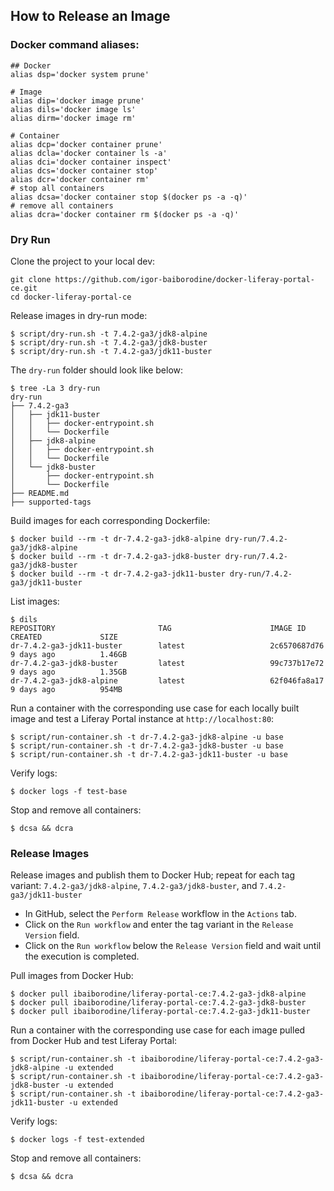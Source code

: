 ## How to Release an Image 

### Docker command aliases:
```shell
## Docker
alias dsp='docker system prune'

# Image
alias dip='docker image prune'
alias dils='docker image ls'
alias dirm='docker image rm'

# Container
alias dcp='docker container prune'
alias dcla='docker container ls -a'
alias dci='docker container inspect'
alias dcs='docker container stop'
alias dcr='docker container rm'
# stop all containers
alias dcsa='docker container stop $(docker ps -a -q)'
# remove all containers
alias dcra='docker container rm $(docker ps -a -q)'
```

### Dry Run
Clone the project to your local dev:
```shell
git clone https://github.com/igor-baiborodine/docker-liferay-portal-ce.git
cd docker-liferay-portal-ce
```

Release images in dry-run mode:
```shell
$ script/dry-run.sh -t 7.4.2-ga3/jdk8-alpine
$ script/dry-run.sh -t 7.4.2-ga3/jdk8-buster
$ script/dry-run.sh -t 7.4.2-ga3/jdk11-buster
```

The `dry-run` folder should look like below:
```shell
$ tree -La 3 dry-run
dry-run
├── 7.4.2-ga3
│   ├── jdk11-buster
│   │   ├── docker-entrypoint.sh
│   │   └── Dockerfile
│   ├── jdk8-alpine
│   │   ├── docker-entrypoint.sh
│   │   └── Dockerfile
│   └── jdk8-buster
│       ├── docker-entrypoint.sh
│       └── Dockerfile
├── README.md
├── supported-tags
```

Build images for each corresponding Dockerfile:
```shell
$ docker build --rm -t dr-7.4.2-ga3-jdk8-alpine dry-run/7.4.2-ga3/jdk8-alpine
$ docker build --rm -t dr-7.4.2-ga3-jdk8-buster dry-run/7.4.2-ga3/jdk8-buster
$ docker build --rm -t dr-7.4.2-ga3-jdk11-buster dry-run/7.4.2-ga3/jdk11-buster
```

List images:
```shell
$ dils
REPOSITORY                       TAG                      IMAGE ID            CREATED             SIZE
dr-7.4.2-ga3-jdk11-buster        latest                   2c6570687d76        9 days ago          1.46GB
dr-7.4.2-ga3-jdk8-buster         latest                   99c737b17e72        9 days ago          1.35GB
dr-7.4.2-ga3-jdk8-alpine         latest                   62f046fa8a17        9 days ago          954MB
```

Run a container with the corresponding use case for each locally built image and test a Liferay Portal instance at `http://localhost:80`:
```shell
$ script/run-container.sh -t dr-7.4.2-ga3-jdk8-alpine -u base
$ script/run-container.sh -t dr-7.4.2-ga3-jdk8-buster -u base
$ script/run-container.sh -t dr-7.4.2-ga3-jdk11-buster -u base
```

Verify logs:
```shell
$ docker logs -f test-base
```

Stop and remove all containers:
```shell
$ dcsa && dcra
```

### Release Images

Release images and publish them to Docker Hub; repeat for each tag variant: `7.4.2-ga3/jdk8-alpine`, `7.4.2-ga3/jdk8-buster`, and `7.4.2-ga3/jdk11-buster` 

* In GitHub, select the `Perform Release` workflow in the `Actions` tab.
* Click on the `Run workflow` and enter the tag variant in the `Release Version` field.
* Click on the `Run workflow` below the `Release Version` field and wait until the execution is completed.

Pull images from Docker Hub:
```shell
$ docker pull ibaiborodine/liferay-portal-ce:7.4.2-ga3-jdk8-alpine
$ docker pull ibaiborodine/liferay-portal-ce:7.4.2-ga3-jdk8-buster
$ docker pull ibaiborodine/liferay-portal-ce:7.4.2-ga3-jdk11-buster
```

Run a container with the corresponding use case for each image pulled from Docker Hub and test Liferay Portal:
```shell
$ script/run-container.sh -t ibaiborodine/liferay-portal-ce:7.4.2-ga3-jdk8-alpine -u extended
$ script/run-container.sh -t ibaiborodine/liferay-portal-ce:7.4.2-ga3-jdk8-buster -u extended
$ script/run-container.sh -t ibaiborodine/liferay-portal-ce:7.4.2-ga3-jdk11-buster -u extended
```

Verify logs:
```shell
$ docker logs -f test-extended
```

Stop and remove all containers:
```shell
$ dcsa && dcra
```
